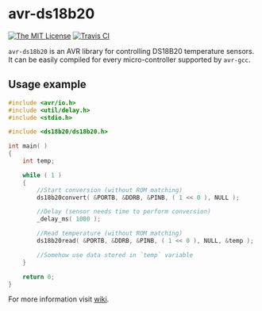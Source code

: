 # avr-ds18b20

[![The MIT License](https://img.shields.io/badge/license-MIT-orange.svg?style=flat-square)](http://opensource.org/licenses/MIT) [![Travis CI](https://img.shields.io/travis/Jacajack/avr-ds18b20.svg?style=flat-square)](https://travis-ci.org/Jacajack/avr-ds18b20)

`avr-ds18b20` is an AVR library for controlling DS18B20 temperature sensors.
It can be easily compiled for every micro-controller supported by `avr-gcc`.

## Usage example

```c
#include <avr/io.h>
#include <util/delay.h>
#include <stdio.h>

#include <ds18b20/ds18b20.h>

int main( )
{
	int temp;

	while ( 1 )
	{
		//Start conversion (without ROM matching)
		ds18b20convert( &PORTB, &DDRB, &PINB, ( 1 << 0 ), NULL );

		//Delay (sensor needs time to perform conversion)
		_delay_ms( 1000 );

		//Read temperature (without ROM matching)
		ds18b20read( &PORTB, &DDRB, &PINB, ( 1 << 0 ), NULL, &temp );

		//Somehow use data stored in `temp` variable
	}

	return 0;
}

```

For more information visit [wiki](https://github.com/Jacajack/avr-dallas1820/wiki).
